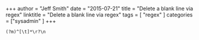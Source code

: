 +++
author = "Jeff Smith"
date = "2015-07-21"
title = "Delete a blank line via regex"
linktitle = "Delete a blank line via regex"
tags = [ "regex" ]
categories = ["sysadmin" ]
+++

    (?m)^[\t]*\r?\n 
